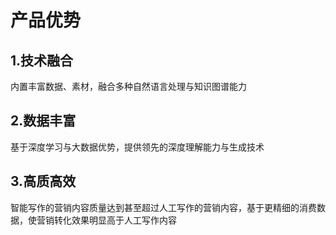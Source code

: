 # 产品优势

## 1.技术融合
内置丰富数据、素材，融合多种自然语言处理与知识图谱能力
## 2.数据丰富
基于深度学习与大数据优势，提供领先的深度理解能力与生成技术
## 3.高质高效
智能写作的营销内容质量达到甚至超过人工写作的营销内容，基于更精细的消费数据，使营销转化效果明显高于人工写作内容